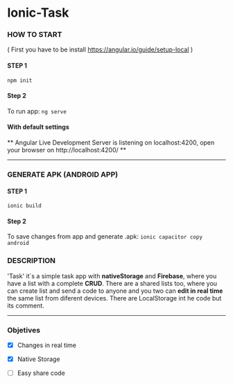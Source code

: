 # Ionic-Task

### HOW TO START

( First you have to be install https://angular.io/guide/setup-local )

#### STEP 1
`npm init` 

#### Step 2
To run app:
`ng serve`
#### With default settings
** Angular Live Development Server is listening on localhost:4200, open your browser on http://localhost:4200/ **

___

### GENERATE APK (ANDROID APP)

#### STEP 1
`ionic build` 

#### Step 2
To save changes from app and generate .apk:
`ionic capacitor copy android`


### DESCRIPTION

'Task' it´s a simple task app with **nativeStorage** and **Firebase**, where you have a list with a complete **CRUD**.
There are a shared lists too, where you can create list and send a code to anyone and you two can **edit in real time** the same list from diferent devices.
There are LocalStorage int he code but its comment.

___

### Objetives

- [x] Changes in real time
- [x] Native Storage
- [ ] Easy share code

